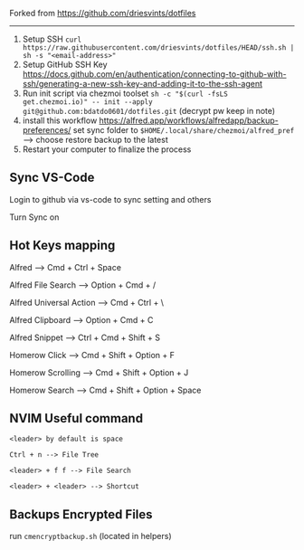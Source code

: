 Forked from https://github.com/driesvints/dotfiles

---

1. Setup SSH `curl https://raw.githubusercontent.com/driesvints/dotfiles/HEAD/ssh.sh | sh -s "<email-address>"`
2. Setup GitHub SSH Key https://docs.github.com/en/authentication/connecting-to-github-with-ssh/generating-a-new-ssh-key-and-adding-it-to-the-ssh-agent
3. Run init script via chezmoi toolset `sh -c "$(curl -fsLS get.chezmoi.io)" -- init --apply git@github.com:bdatdo0601/dotfiles.git` (decrypt pw keep in note)
4. install this workflow https://alfred.app/workflows/alfredapp/backup-preferences/ set sync folder to `$HOME/.local/share/chezmoi/alfred_pref` --> choose restore backup to the latest 
5. Restart your computer to finalize the process

## Sync VS-Code

Login to github via vs-code to sync setting and others

Turn Sync on

## Hot Keys mapping

Alfred --> Cmd + Ctrl + Space

Alfred File Search --> Option + Cmd + /

Alfred Universal Action --> Cmd + Ctrl + \

Alfred Clipboard --> Option + Cmd + C

Alfred Snippet --> Ctrl + Cmd + Shift + S

Homerow Click --> Cmd + Shift + Option + F

Homerow Scrolling --> Cmd + Shift + Option + J

Homerow Search --> Cmd + Shift + Option + Space

## NVIM Useful command

```
<leader> by default is space

Ctrl + n --> File Tree

<leader> + f f --> File Search

<leader> + <leader> --> Shortcut
```

## Backups Encrypted Files

run `cmencryptbackup.sh` (located in helpers)